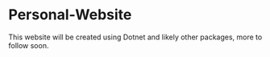 # Personal-Website
This website will be created using Dotnet and likely other packages, more to follow soon.
